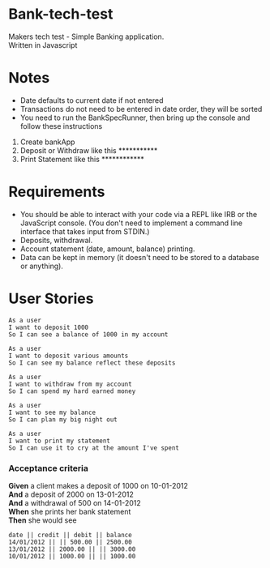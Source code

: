 # Bank-tech-test
Makers tech test - Simple Banking application.  
Written in Javascript

# Notes
* Date defaults to current date if not entered
* Transactions do not need to be entered in date order, they will be sorted
* You need to run the BankSpecRunner, then bring up the console and follow these instructions
1) Create bankApp
2) Deposit or Withdraw like this ***********
3) Print Statement like this ************


# Requirements
* You should be able to interact with your code via a REPL like IRB or the JavaScript console.  (You don't need to implement a command line interface that takes input from STDIN.)
* Deposits, withdrawal.
* Account statement (date, amount, balance) printing.
* Data can be kept in memory (it doesn't need to be stored to a database or anything).

# User Stories
```
As a user
I want to deposit 1000
So I can see a balance of 1000 in my account  

As a user 
I want to deposit various amounts
So I can see my balance reflect these deposits

As a user 
I want to withdraw from my account
So I can spend my hard earned money

As a user 
I want to see my balance
So I can plan my big night out

As a user 
I want to print my statement
So I can use it to cry at the amount I've spent
```
### Acceptance criteria

**Given** a client makes a deposit of 1000 on 10-01-2012  
**And** a deposit of 2000 on 13-01-2012  
**And** a withdrawal of 500 on 14-01-2012  
**When** she prints her bank statement  
**Then** she would see

```
date || credit || debit || balance
14/01/2012 || || 500.00 || 2500.00
13/01/2012 || 2000.00 || || 3000.00
10/01/2012 || 1000.00 || || 1000.00

